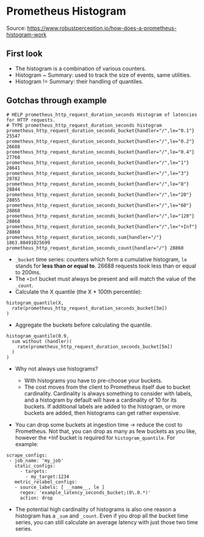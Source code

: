 # Prometheus Histogram

Source: <https://www.robustperception.io/how-does-a-prometheus-histogram-work>

## First look

- The histogram is a combination of various counters.
- Histogram ~ Summary: used to track the size of events, same utilities.
- Histogram != Summary: their handling of quantiles.

## Gotchas through example

```
# HELP prometheus_http_request_duration_seconds Histogram of latencies for HTTP requests.
# TYPE prometheus_http_request_duration_seconds histogram
prometheus_http_request_duration_seconds_bucket{handler="/",le="0.1"} 25547
prometheus_http_request_duration_seconds_bucket{handler="/",le="0.2"} 26688
prometheus_http_request_duration_seconds_bucket{handler="/",le="0.4"} 27760
prometheus_http_request_duration_seconds_bucket{handler="/",le="1"} 28641
prometheus_http_request_duration_seconds_bucket{handler="/",le="3"} 28782
prometheus_http_request_duration_seconds_bucket{handler="/",le="8"} 28844
prometheus_http_request_duration_seconds_bucket{handler="/",le="20"} 28855
prometheus_http_request_duration_seconds_bucket{handler="/",le="60"} 28860
prometheus_http_request_duration_seconds_bucket{handler="/",le="120"} 28860
prometheus_http_request_duration_seconds_bucket{handler="/",le="+Inf"} 28860
prometheus_http_request_duration_seconds_sum{handler="/"} 1863.80491025699
prometheus_http_request_duration_seconds_count{handler="/"} 28860
```

- `_bucket` time series: counters which form a cumulative histogram, `le` stands for **less than or equal to**. 26688 requests took less than or equal to 200ms.
- The `+Inf` bucket must always be present and will match the value of the `_count`.
- Calculate the X quantile (the X \* 100th percentile):

```
histogram_quantile(X,
  rate(prometheus_http_request_duration_seconds_bucket[5m])
)
```

- Aggregate the buckets before calculating the quantile.

```
histogram_quantile(0.9,
  sum without (handler)(
    rate(prometheus_http_request_duration_seconds_bucket[5m])
  )
)
```

- Why not always use histograms?

  - With histograms you have to pre-choose your buckets.
  - The cost moves from the client to Prometheus itself due to bucket cardinality. Cardinality is always something to consider with labels, and a histogram by default will have a cardinality of 10 for its buckets. If additional labels are added to the histogram, or more buckets are added, then histograms can get rather expensive.

- You can drop some buckets at ingestion time -> reduce the cost to Prometheus. Not that, you can drop as many as few buckets as you like, however the +Inf bucket is required for `histogram_quantile`. For example:

```
scrape_configs:
 - job_name: 'my_job'
   static_configs:
     - targets:
       - my_target:1234
   metric_relabel_configs:
   - source_labels: [ __name__, le ]
     regex: 'example_latency_seconds_bucket;(0\.0.*)'
     action: drop
```

- The potential high cardinality of histograms is also one reason a histogram has a `_sum` and `_count`. Even if you drop all the bucket time series, you can still calculate an average latency with just those two time series.
